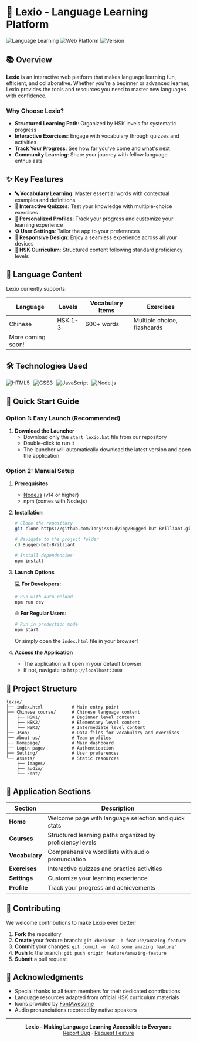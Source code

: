 # 🌟 Lexio - Language Learning Platform

![Language Learning](https://img.shields.io/badge/Language-Learning-brightgreen)
![Web Platform](https://img.shields.io/badge/Platform-Web-blue)
![Version](https://img.shields.io/badge/Version-1.0.0-orange)

## 📚 Overview

**Lexio** is an interactive web platform that makes language learning fun, efficient, and collaborative. Whether you're a beginner or advanced learner, Lexio provides the tools and resources you need to master new languages with confidence.

### Why Choose Lexio?

- **Structured Learning Path**: Organized by HSK levels for systematic progress
- **Interactive Exercises**: Engage with vocabulary through quizzes and activities
- **Track Your Progress**: See how far you've come and what's next
- **Community Learning**: Share your journey with fellow language enthusiasts

## ✨ Key Features

- **🔤 Vocabulary Learning**: Master essential words with contextual examples and definitions
- **🎯 Interactive Quizzes**: Test your knowledge with multiple-choice exercises
- **👤 Personalized Profiles**: Track your progress and customize your learning experience
- **⚙️ User Settings**: Tailor the app to your preferences
- **📱 Responsive Design**: Enjoy a seamless experience across all your devices
- **🔄 HSK Curriculum**: Structured content following standard proficiency levels

## 🧩 Language Content

Lexio currently supports:

| Language | Levels | Vocabulary Items | Exercises |
|----------|--------|------------------|-----------|
| Chinese | HSK 1-3 | 600+ words | Multiple choice, flashcards |
| More coming soon! | | | |

## 🛠️ Technologies Used

<div style="display: flex; gap: 10px;">
  <img src="https://img.shields.io/badge/HTML5-E34F26?style=for-the-badge&logo=html5&logoColor=white" alt="HTML5"/>
  <img src="https://img.shields.io/badge/CSS3-1572B6?style=for-the-badge&logo=css3&logoColor=white" alt="CSS3"/>
  <img src="https://img.shields.io/badge/JavaScript-F7DF1E?style=for-the-badge&logo=javascript&logoColor=black" alt="JavaScript"/>
  <img src="https://img.shields.io/badge/Node.js-43853D?style=for-the-badge&logo=node.js&logoColor=white" alt="Node.js"/>
</div>

## 🚀 Quick Start Guide

### Option 1: Easy Launch (Recommended)

1. **Download the Launcher**
   - Download only the `start_lexio.bat` file from our repository
   - Double-click to run it
   - The launcher will automatically download the latest version and open the application

### Option 2: Manual Setup

1. **Prerequisites**
   - [Node.js](https://nodejs.org/) (v14 or higher)
   - npm (comes with Node.js)

2. **Installation**
   ```bash
   # Clone the repository
   git clone https://github.com/Tonyisstudying/Bugged-but-Brilliant.git
   
   # Navigate to the project folder
   cd Bugged-but-Brilliant
   
   # Install dependencies
   npm install
   ```

3. **Launch Options**
   
   💻 **For Developers:**
   ```bash
   # Run with auto-reload
   npm run dev
   ```
   
   🌐 **For Regular Users:**
   ```bash
   # Run in production mode
   npm start
   ```
   
   Or simply open the `index.html` file in your browser!

4. **Access the Application**
   - The application will open in your default browser
   - If not, navigate to `http://localhost:3000`

## 📂 Project Structure

```
lexio/
├── index.html           # Main entry point
├── Chinese course/      # Chinese language content
│   ├── HSK1/            # Beginner level content
│   ├── HSK2/            # Elementary level content
│   └── HSK3/            # Intermediate level content
├── Json/                # Data files for vocabulary and exercises
├── About us/            # Team profiles
├── Homepage/            # Main dashboard
├── Login page/          # Authentication
├── Setting/             # User preferences
└── Assets/              # Static resources
    ├── images/
    ├── audio/
    └── Font/
```

## 📱 Application Sections

| Section | Description |
|---------|-------------|
| **Home** | Welcome page with language selection and quick stats |
| **Courses** | Structured learning paths organized by proficiency levels |
| **Vocabulary** | Comprehensive word lists with audio pronunciation |
| **Exercises** | Interactive quizzes and practice activities |
| **Settings** | Customize your learning experience |
| **Profile** | Track your progress and achievements |

## 🤝 Contributing

We welcome contributions to make Lexio even better!

1. **Fork** the repository
2. **Create** your feature branch: `git checkout -b feature/amazing-feature`
3. **Commit** your changes: `git commit -m 'Add some amazing feature'`
4. **Push** to the branch: `git push origin feature/amazing-feature`
5. **Submit** a pull request

## 🙏 Acknowledgments

- Special thanks to all team members for their dedicated contributions
- Language resources adapted from official HSK curriculum materials
- Icons provided by [FontAwesome](https://fontawesome.com/)
- Audio pronunciations recorded by native speakers

---

<div align="center">
  <strong>Lexio - Making Language Learning Accessible to Everyone</strong>
  <br>
  <a href="https://github.com/Tonyisstudying/Bugged-but-Brilliant/issues">Report Bug</a>
  ·
  <a href="https://github.com/Tonyisstudying/Bugged-but-Brilliant/issues">Request Feature</a>
</div>

